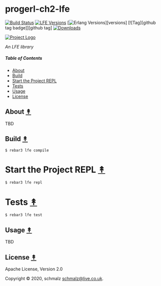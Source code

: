 # progerl-ch2-lfe

[![Build Status][travis badge]][travis]
[![LFE Versions][lfe badge]][lfe]
[![Erlang Versions][erlang badge]][versions]
[![Tag][github tag badge]][github tag]
[![Downloads][hex downloads]][hex package]

[![Project Logo][logo]][logo-large]

*An LFE library*

##### Table of Contents

* [About](#about-)
* [Build](#build-)
* [Start the Project REPL](#start-the-repl-)
* [Tests](#tests-)
* [Usage](#usage-)
* [License](#license-)

## About [&#x219F;](#table-of-contents)

TBD

## Build [&#x219F;](#table-of-contents)

```shell
$ rebar3 lfe compile
```

# Start the Project REPL [&#x219F;](#table-of-contents)

```shell
$ rebar3 lfe repl
```

# Tests [&#x219F;](#table-of-contents)

```shell
$ rebar3 lfe test
```

## Usage [&#x219F;](#table-of-contents)

TBD

## License [&#x219F;](#table-of-contents)

Apache License, Version 2.0

Copyright © 2020, schmalz <schmalz@live.co.uk>.

<!-- Named page links below: /-->

[logo]: https://avatars1.githubusercontent.com/u/3434967?s=250
[logo-large]: https://avatars1.githubusercontent.com/u/3434967
[github]: https://github.com/ORG/progerl-ch2-lfe
[gitlab]: https://gitlab.com/ORG/progerl-ch2-lfe
[travis]: https://travis-ci.org/ORG/progerl-ch2-lfe
[travis badge]: https://img.shields.io/travis/ORG/progerl-ch2-lfe.svg
[gh-actions-badge]: https://github.com/ORG/progerl-ch2-lfe/workflows/Go/badge.svg
[gh-actions]: https://github.com/ORG/progerl-ch2-lfe/actions
[lfe]: https://github.com/rvirding/lfe
[lfe badge]: https://img.shields.io/badge/lfe-1.3.0-blue.svg
[erlang badge]: https://img.shields.io/badge/erlang-19%20to%2023-blue.svg
[version]: https://github.com/ORG/progerl-ch2-lfe/blob/master/.travis.yml
[github tags]: https://github.com/ORG/progerl-ch2-lfe/tags
[github tags badge]: https://img.shields.io/github/tag/ORG/progerl-ch2-lfe.svg
[github downloads]: https://img.shields.io/github/downloads/ORG/progerl-ch2-lfe/total.svg
[hex badge]: https://img.shields.io/hexpm/v/progerl-ch2-lfe.svg?maxAge=2592000
[hex package]: https://hex.pm/packages/progerl-ch2-lfe
[hex downloads]: https://img.shields.io/hexpm/dt/progerl-ch2-lfe.svg
